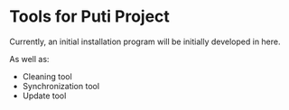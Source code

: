 # Tools for Puti Project

Currently, an initial installation program will be initially developed in here.

As well as:
- Cleaning tool
- Synchronization tool
- Update tool